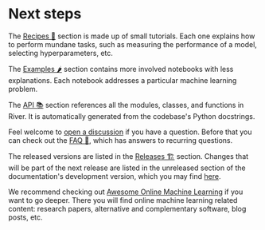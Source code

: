 # Next steps

The [Recipes 🍱](latest/recipes/reading-data) section is made up of small tutorials. Each one explains how to perform mundane tasks, such as measuring the performance of a model, selecting hyperparameters, etc.

The [Examples 🌶️](latest/examples/batch-to-online) section contains more involved notebooks with less explanations. Each notebook addresses a particular machine learning problem.

The [API 📚](latest/api) section references all the modules, classes, and functions in River. It is automatically generated from the codebase's Python docstrings.

Feel welcome to [open a discussion](https://github.com/online-ml/river/discussions) if you have a question. Before that you can check out the [FAQ 🙋](latest/faq), which has answers to recurring questions.

The released versions are listed in the [Releases 🏗](latest/releases) section. Changes that will be part of the next release are listed in the unreleased section of the documentation's development version, which you may find [here](https://riverml.xyz/latest/releases/unreleased/).

We recommend checking out [Awesome Online Machine Learning](https://github.com/online-ml/awesome-online-machine-learning) if you want to go deeper. There you will find online machine learning related content: research papers, alternative and complementary software, blog posts, etc.
